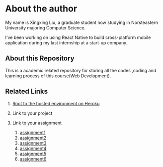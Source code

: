 # About the author

My name is Xingxing Liu, a graduate student now studying in Norsteastern University majoring Computer Science.

I've been working on using React Native to build cross-platform mobile application during my last internship at a start-up company.

## About this Repository

This is a academic related repository for storing all the codes ,coding and learning process of this course(Web Development).


## Related Links
  
1. [Root to the hosted environment on Heroku](https://webdev-liu-xingxing.herokuapp.com/)
2. Link to your project
3. Link to your assignment
    
    1. [assignment1](https://github.com/ryanix/webdev-liu-xingxing/tree/assignment1-test)
    2. [assignment2](https://github.com/ryanix/webdev-liu-xingxing/tree/assignment2)
    3. [assignment3](https://github.com/ryanix/webdev-liu-xingxing/tree/assignment3.2)
    4. [assignment4](https://github.com/ryanix/webdev-liu-xingxing/tree/assignment4.3)
    5. [assignment5](https://github.com/ryanix/webdev-liu-xingxing/tree/assignment5.1)
    6. [assignment6](https://github.com/ryanix/webdev-liu-xingxing/tree/assignment6)
